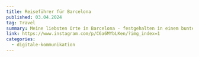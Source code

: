 ```yaml
---
title: Reiseführer für Barcelona
published: 03.04.2024
tag: Travel
summary: Meine liebsten Orte in Barcelona - festgehalten in einem bunten Reiseführer.
link: https://www.instagram.com/p/C6a6MYbLKen/?img_index=1
categories:
  - digitale-kommunikation
---
```

